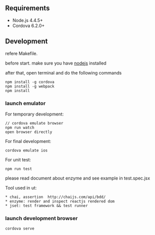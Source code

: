 ## Requirements

*   Node.js 4.4.5+
*   Cordova 6.2.0+


## Development

refere Makefile.

before start. make sure you have [nodejs](https://nodejs.org/en/) installed

after that, open terminal and do the following commands


    npm install -g cordova
    npm install -g webpack
    npm install

### launch emulator

For temporary development:


    // cordova emulate browser
    npm run watch
    open browser directly



For final development:


    cordova emulate ios


For unit test:

    npm run test

please read document about enzyme and see example in test.spec.jsx

Tool used in ut:

    * chai, assertion  http://chaijs.com/api/bdd/
    * enzyme: render and inspect reactjs rendered dom
    * jset: test framework && test runner


### launch development browser


	cordova serve


